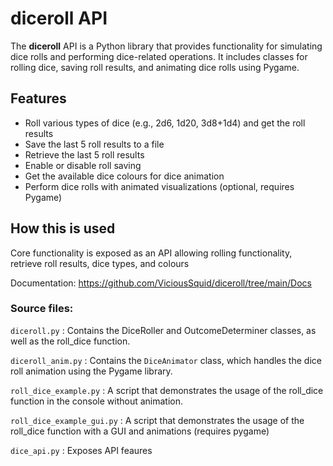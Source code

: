 # diceroll API

The **diceroll** API is a Python library that provides functionality for simulating dice rolls and performing dice-related operations. It includes classes for rolling dice, saving roll results, and animating dice rolls using Pygame.

## Features

- Roll various types of dice (e.g., 2d6, 1d20, 3d8+1d4) and get the roll results
- Save the last 5 roll results to a file
- Retrieve the last 5 roll results
- Enable or disable roll saving
- Get the available dice colours for dice animation
- Perform dice rolls with animated visualizations (optional, requires Pygame)

## How this is used

Core functionality is exposed as an API allowing rolling functionality, retrieve roll results, dice types, and colours

Documentation: https://github.com/ViciousSquid/diceroll/tree/main/Docs

### Source files:


<code style="color : name_color">diceroll.py</code> : Contains the DiceRoller and OutcomeDeterminer classes, as well as the roll_dice function.

<code style="color : name_color">diceroll_anim.py</code> : Contains the <code style="color : name_color">DiceAnimator</code> class, which handles the dice roll animation using the Pygame library.

<code style="color : name_color">roll_dice_example.py</code> : A script that demonstrates the usage of the roll_dice function in the console without animation.

<code style="color : name_color">roll_dice_example_gui.py</code> : A script that demonstrates the usage of the roll_dice function with a GUI and animations (requires pygame)

<code style="color : name_color">dice_api.py</code> : Exposes API feaures
